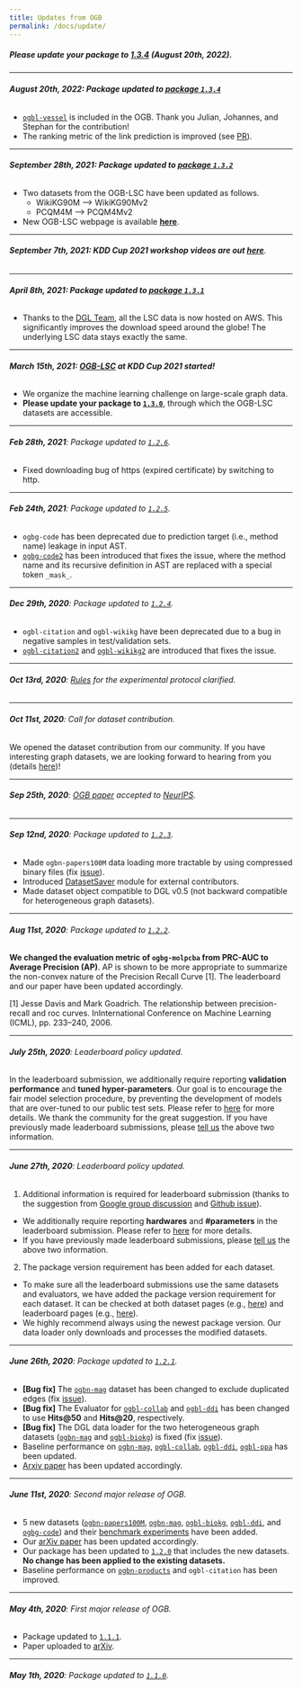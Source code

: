 ```yaml
---
title: Updates from OGB
permalink: /docs/update/
---
```


##### **Please update your package to [1.3.4](https://github.com/snap-stanford/ogb/releases/tag/1.3.4)** (August 20th, 2022).

--------

###### **August 20th, 2022: Package updated to [package `1.3.4`](https://github.com/snap-stanford/ogb/releases/tag/1.3.4)**
- [`ogbl-vessel`](../linkprop/#ogbl-vessel) is included in the OGB. Thank you Julian, Johannes, and Stephan for the contribution!
- The ranking metric of the link prediction is improved (see [PR](https://github.com/snap-stanford/ogb/pull/357)).

------

###### **September 28th, 2021: Package updated to [package `1.3.2`](https://github.com/snap-stanford/ogb/releases/tag/1.3.2)**
- Two datasets from the OGB-LSC have been updated as follows.
    - WikiKG90M --> WikiKG90Mv2
    - PCQM4M --> PCQM4Mv2
- New OGB-LSC webpage is available **[here](/docs/lsc/)**.

--------

###### **September 7th, 2021: KDD Cup 2021 workshop videos are out [here](/kddcup2021/workshop/)**.

--------

###### **April 8th, 2021: Package updated to [package `1.3.1`](https://github.com/snap-stanford/ogb/releases/tag/1.3.1)**
- Thanks to the [DGL Team](https://www.dgl.ai/), all the LSC data is now hosted on AWS. This significantly improves the download speed around the globe! The underlying LSC data stays exactly the same.

-------

###### **March 15th, 2021: [OGB-LSC](/kddcup2021/) at KDD Cup 2021 started!**
- We organize the machine learning challenge on large-scale graph data.
- **Please update your package to [`1.3.0`](https://github.com/snap-stanford/ogb/releases/tag/1.3.0)**, through which the OGB-LSC datasets are accessible.

-------

###### **Feb 28th, 2021**: Package updated to [`1.2.6`](https://github.com/snap-stanford/ogb/releases/tag/1.2.6).
- Fixed downloading bug of https (expired certificate) by switching to http.

-------

###### **Feb 24th, 2021**: Package updated to [`1.2.5`](https://github.com/snap-stanford/ogb/releases/tag/1.2.5).
- `ogbg-code` has been deprecated due to prediction target (i.e., method name) leakage in input AST.
- [`ogbg-code2`](../graphprop/#ogbg-code2) has been introduced that fixes the issue, where the method name and its recursive definition in AST are replaced with a special token `_mask_`.

-------

###### **Dec 29th, 2020**: Package updated to [`1.2.4`](https://github.com/snap-stanford/ogb/releases/tag/1.2.4).
- `ogbl-citation` and `ogbl-wikikg` have been deprecated due to a bug in negative samples in test/validation sets. 
- [`ogbl-citation2`](../linkprop/#ogbl-citation2) and [`ogbl-wikikg2`](../linkprop/#ogbl-wikikg2) are introduced that fixes the issue.

---------

###### **Oct 13rd, 2020**: [Rules](../leader_rules) for the experimental protocol clarified.

-------

###### **Oct 11st, 2020**: Call for dataset contribution.
We opened the dataset contribution from our community. If you have interesting graph datasets, we are looking forward to hearing from you (details [here](https://docs.google.com/document/d/e/2PACX-1vS1hBTYLONRwAU9UxK42USTuRKrt_Yk4H0EhpLvJC_eOrGxbJUtrzDqlIStAFpnwZt2N28B3MuSxgqj/pub))!

-------

###### **Sep 25th, 2020**: [OGB paper](https://arxiv.org/abs/2005.00687) accepted to [NeurIPS](https://neurips.cc/).

-------

###### **Sep 12nd, 2020**: Package updated to [`1.2.3`](https://github.com/snap-stanford/ogb/releases/tag/1.2.3).
- Made `ogbn-papers100M` data loading more tractable by using compressed binary files (fix [issue](https://github.com/snap-stanford/ogb/issues/46)).
- Introduced [DatasetSaver](https://github.com/snap-stanford/ogb/blob/master/ogb/io/README.md) module for external contributors.
- Made dataset object compatible to DGL v0.5 (not backward compatible for heterogeneous graph datasets).

-------

###### **Aug 11st, 2020**: Package updated to [`1.2.2`](https://github.com/snap-stanford/ogb/releases/tag/1.2.2).
**We changed the evaluation metric of `ogbg-molpcba` from PRC-AUC to Average Precision (AP)**. AP is shown to be more appropriate to summarize the non-convex nature of the Precision Recall Curve [1]. The leaderboard and our paper have been updated accordingly.

[1] Jesse Davis and Mark Goadrich. The relationship between precision-recall and roc curves. InInternational Conference on Machine Learning (ICML), pp. 233–240, 2006.

-------

###### **July 25th, 2020**: Leaderboard policy updated.
In the leaderboard submission, we additionally require reporting **validation performance** and **tuned hyper-parameters**. 
Our goal is to encourage the fair model selection procedure, by preventing the development of models that are over-tuned to our public test sets. Please refer to [here](../leader_overview) for more details. We thank the community for the great suggestion.
If you have previously made leaderboard submissions, please [tell us](mailto:ogb@cs.stanford.edu) the above two information. 

-------

###### **June 27th, 2020**: Leaderboard policy updated.
1. Additional information is required for leaderboard submission (thanks to the suggestion from [Google group discussion](https://groups.google.com/forum/#!topic/open-graph-benchmark/duLzqer4mUE) and [Github issue](https://github.com/snap-stanford/ogb/issues/39)).
- We additionally require reporting **hardwares** and **#parameters** in the leaderboard submission. Please refer to [here](../leader_overview) for more details.
- If you have previously made leaderboard submissions, please [tell us](mailto:ogb@cs.stanford.edu) the above two information.

2. The package version requirement has been added for each dataset.
- To make sure all the leaderboard submissions use the same datasets and evaluators, we have added the package version requirement for each dataset. It can be checked at both dataset pages (e.g., [here](../nodeprop/)) and leaderboard pages (e.g., [here](../leader_nodeprop/)).
- We highly recommend always using the newest package version. Our data loader only downloads and processes the modified datasets.

-------

###### **June 26th, 2020**: Package updated to [`1.2.1`](https://github.com/snap-stanford/ogb/releases/tag/1.2.1).
- **[Bug fix]** The [`ogbn-mag`](../nodeprop/#ogbn-mag) dataset has been changed to exclude duplicated edges (fix [issue](https://github.com/snap-stanford/ogb/issues/40)).
- **[Bug fix]** The Evaluator for [`ogbl-collab`](../linkprop/#ogbl-collab) and [`ogbl-ddi`](../linkprop/#ogbl-ddi) has been changed to use **Hits@50** and **Hits@20**, respectively.
- **[Bug fix]** The DGL data loader for the two heterogeneous graph datasets ([`ogbn-mag`](../nodeprop/#ogbn-mag) and [`ogbl-biokg`](../linkprop/#ogbl-biokg)) is fixed (fix [issue](https://github.com/snap-stanford/ogb/issues/36)).
- Baseline performance on [`ogbn-mag`](../leader_nodeprop/#ogbn-mag), [`ogbl-collab`](../leader_linkprop/#ogbl-collab), [`ogbl-ddi`](../leader_linkprop/#ogbl-ddi), [`ogbl-ppa`](../leader_linkprop/#ogbl-ppa) has been updated.
- [Arxiv paper](https://arxiv.org/abs/2005.00687) has been updated accordingly.

-------

###### **June 11st, 2020**: Second major release of OGB.
- 5 new datasets ([`ogbn-papers100M`](../nodeprop/#ogbn-papers100M), [`ogbn-mag`](../nodeprop/#ogbn-mag), [`ogbl-biokg`](../linkprop/#ogbl-biokg), [`ogbl-ddi`](../linkprop/#ogbl-ddi), and [`ogbg-code`](../graphprop/#ogbg-code2)) and their [benchmark experiments](https://github.com/snap-stanford/ogb/tree/master/examples) have been added.
- Our [arXiv paper](https://arxiv.org/abs/2005.00687) has been updated accordingly.
- Our package has been updated to [`1.2.0`](https://github.com/snap-stanford/ogb/releases/tag/1.2.0) that includes the new datasets. **No change has been applied to the existing datasets.**
- Baseline performance on [`ogbn-products`](../leader_nodeprop/#ogbn-products) and `ogbl-citation` has been improved.

-------

###### **May 4th, 2020**: First major release of OGB.
- Package updated to [`1.1.1`](https://github.com/snap-stanford/ogb/releases/tag/1.1.1). 
- Paper uploaded to [arXiv](https://arxiv.org/abs/2005.00687).

-----

###### **May 1th, 2020**: Package updated to [`1.1.0`](https://github.com/snap-stanford/ogb/releases/tag/1.1.0). 

